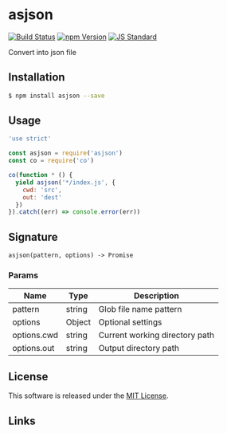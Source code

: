 asjson
==========

<!---
This file is generated by ape-tmpl. Do not update manually.
--->

<!-- Badge Start -->
<a name="badges"></a>

[![Build Status][bd_travis_shield_url]][bd_travis_url]
[![npm Version][bd_npm_shield_url]][bd_npm_url]
[![JS Standard][bd_standard_shield_url]][bd_standard_url]

[bd_repo_url]: https://github.com/a-labo/asjson
[bd_travis_url]: http://travis-ci.org/a-labo/asjson
[bd_travis_shield_url]: http://img.shields.io/travis/a-labo/asjson.svg?style=flat
[bd_travis_com_url]: http://travis-ci.com/a-labo/asjson
[bd_travis_com_shield_url]: https://api.travis-ci.com/a-labo/asjson.svg?token=
[bd_license_url]: https://github.com/a-labo/asjson/blob/master/LICENSE
[bd_codeclimate_url]: http://codeclimate.com/github/a-labo/asjson
[bd_codeclimate_shield_url]: http://img.shields.io/codeclimate/github/a-labo/asjson.svg?style=flat
[bd_codeclimate_coverage_shield_url]: http://img.shields.io/codeclimate/coverage/github/a-labo/asjson.svg?style=flat
[bd_gemnasium_url]: https://gemnasium.com/a-labo/asjson
[bd_gemnasium_shield_url]: https://gemnasium.com/a-labo/asjson.svg
[bd_npm_url]: http://www.npmjs.org/package/asjson
[bd_npm_shield_url]: http://img.shields.io/npm/v/asjson.svg?style=flat
[bd_standard_url]: http://standardjs.com/
[bd_standard_shield_url]: https://img.shields.io/badge/code%20style-standard-brightgreen.svg

<!-- Badge End -->


<!-- Description Start -->
<a name="description"></a>

Convert into json file

<!-- Description End -->


<!-- Overview Start -->
<a name="overview"></a>



<!-- Overview End -->


<!-- Sections Start -->
<a name="sections"></a>

<!-- Section from "doc/guides/01.Installation.md.hbs" Start -->

<a name="section-doc-guides-01-installation-md"></a>

Installation
-----

```bash
$ npm install asjson --save
```


<!-- Section from "doc/guides/01.Installation.md.hbs" End -->

<!-- Section from "doc/guides/02.Usage.md.hbs" Start -->

<a name="section-doc-guides-02-usage-md"></a>

Usage
---------

```javascript
'use strict'

const asjson = require('asjson')
const co = require('co')

co(function * () {
  yield asjson('*/index.js', {
    cwd: 'src',
    out: 'dest'
  })
}).catch((err) => console.error(err))

```


<!-- Section from "doc/guides/02.Usage.md.hbs" End -->

<!-- Section from "doc/guides/03.Signature.md.hbs" Start -->

<a name="section-doc-guides-03-signature-md"></a>

Signature
---------

`asjson(pattern, options) -> Promise`

### Params

| Name | Type | Description |
| ----- | --- | -------- |
| pattern | string | Glob file name pattern |
| options | Object | Optional settings |
| options.cwd | string | Current working directory path |
| options.out | string | Output directory path |



<!-- Section from "doc/guides/03.Signature.md.hbs" End -->


<!-- Sections Start -->


<!-- LICENSE Start -->
<a name="license"></a>

License
-------
This software is released under the [MIT License](https://github.com/a-labo/asjson/blob/master/LICENSE).

<!-- LICENSE End -->


<!-- Links Start -->
<a name="links"></a>

Links
------



<!-- Links End -->
